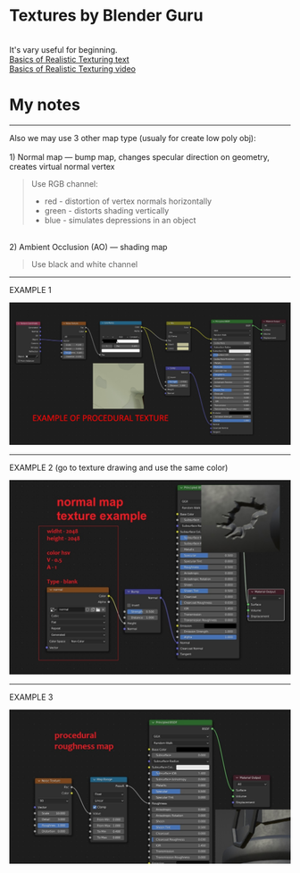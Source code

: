 # Textures by Blender Guru
<br> It's vary useful for beginning.
<br>
[Basics of Realistic Texturing text](https://www.blenderguru.com/tutorials/basics-realistic-texturing)
<br>[Basics of Realistic Texturing video](https://www.youtube.com/watch?v=rzXNZkEoTAk)


# My notes
--- 
Also we may use 3 other map type (usualy for create low poly obj):
<br>
<br> 1) Normal map — bump map, changes specular direction on geometry, creates virtual normal vertex
> Use RGB channel:
> - red - distortion of vertex normals horizontally
> - green - distorts shading vertically
> - blue - simulates depressions in an object

<br> 2) Ambient Occlusion (AO) — shading map

> Use black and white channel

---
EXAMPLE 1

![](https://github.com/AazQsc/cg-synopsis/blob/main/blender/textures/example1.jpg)

---
EXAMPLE 2
(go to texture drawing and use the same color)

![](https://github.com/AazQsc/cg-synopsis/blob/main/blender/textures/example2.jpg)

---
EXAMPLE 3

![](https://github.com/AazQsc/cg-synopsis/blob/main/blender/textures/example3.jpg)





